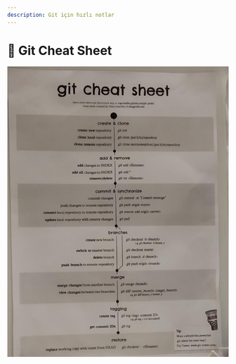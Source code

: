 ```yaml
---
description: Git için hızlı notlar
---
```


# 🤸‍ Git Cheat Sheet

![](../../.gitbook/assets/image%20%2892%29.png)

